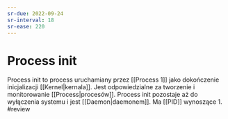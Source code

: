 ```yaml
---
sr-due: 2022-09-24
sr-interval: 18
sr-ease: 220
---
```


# Process init
Process init to process uruchamiany przez [[Process 1]] jako dokończenie inicjalizacji [[Kernel|kernala]].
Jest odpowiedzialne za tworzenie i monitorowanie [[Process|procesów]]. Process init pozostaje aż do wyłączenia systemu i jest [[Daemon|daemonem]]. Ma [[PID]] wynoszące 1.
#review